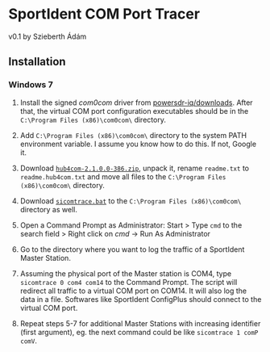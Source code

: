 SportIdent COM Port Tracer
==========================

v0.1
by Szieberth Ádám



Installation
------------

### Windows 7

1. Install the signed _com0com_ driver from [powersdr-iq/downloads][1].
   After that, the virtual COM port configuration executables should be in the
   `C:\Program Files (x86)\com0com\` directory.

2. Add `C:\Program Files (x86)\com0com\` directory to the system PATH
   environment variable. I assume you know how to do this. If not, Google it.

3. Download [`hub4com-2.1.0.0-386.zip`][2], unpack it, rename `readme.txt` to
   `readme.hub4com.txt` and move all files to the
   `C:\Program Files (x86)\com0com\` directory.

4. Download [`sicomtrace.bat`][3] to the `C:\Program Files (x86)\com0com\`
   directory as well.

5. Open a Command Prompt as Administrator: Start > Type `cmd` to the search
   field > Right click on _cmd_ -> Run As Administrator

6. Go to the directory where you want to log the traffic of a SportIdent Master
   Station.

7. Assuming the physical port of the Master station is COM4, type
   `sicomtrace 0 com4 com14` to the Command Prompt. The script will redirect all
   traffic to a virtual COM port on COM14.
   It will also log the data in a file.
   Softwares like SportIdent ConfigPlus should connect to the virtual COM port.

8. Repeat steps 5-7 for additional Master Stations with increasing identifier
   (first argument), eg. the next command could be like
   `sicomtrace 1 comP comV`.


[1]: https://code.google.com/archive/p/powersdr-iq/downloads
[2]: https://sourceforge.net/projects/com0com/files/hub4com/2.1.0.0/
[3]: https://raw.githubusercontent.com/tajfutas/sicomtrace/master/sicomtrace.bat
